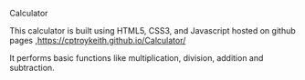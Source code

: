 Calculator 

This calculator is built using HTML5, CSS3, and Javascript hosted on github pages ,https://cptroykeith.github.io/Calculator/

It performs basic functions like multiplication, division, addition and subtraction.
